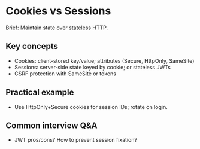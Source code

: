 # Cookies vs Sessions

Brief: Maintain state over stateless HTTP.

## Key concepts
- Cookies: client-stored key/value; attributes (Secure, HttpOnly, SameSite)
- Sessions: server-side state keyed by cookie; or stateless JWTs
- CSRF protection with SameSite or tokens

## Practical example
- Use HttpOnly+Secure cookies for session IDs; rotate on login.

## Common interview Q&A
- JWT pros/cons? How to prevent session fixation?
